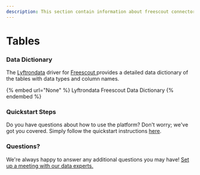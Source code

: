 ```yaml
---
description: This section contain information about freescout connector tables information
---
```


# Tables

### Data Dictionary

The [Lyftrondata](https://www.lyftrondata.com/) driver for [Freescout](None/)[ ](https://www.lyftrondata.com/integration/freescout/)provides a detailed data dictionary of the tables with data types and column names.

{% embed url="None" %}
Lyftrondata Freescout Data Dictionary
{% endembed %}

### Quickstart Steps

Do you have questions about how to use the platform? Don't worry; we've got you covered. Simply follow the quickstart instructions [here](../README.md).

### Questions? <a href="#questions" id="questions"></a>

We're always happy to answer any additional questions you may have! [Set up a meeting with our data experts.](https://www.lyftrondata.com/book-a-meeting/)

